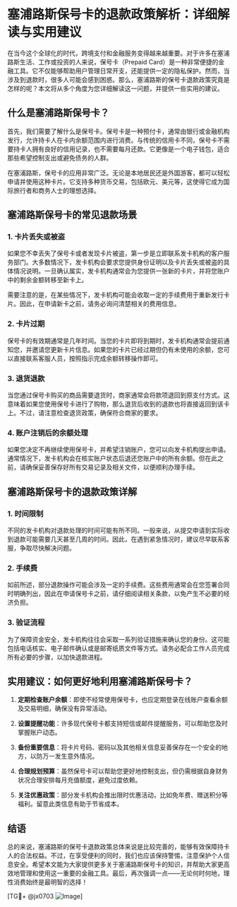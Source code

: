 # 塞浦路斯保号卡的退款政策解析：详细解读与实用建议

在当今这个全球化的时代，跨境支付和金融服务变得越来越重要。对于许多在塞浦路斯生活、工作或投资的人来说，保号卡（Prepaid Card）是一种非常便捷的金融工具。它不仅能够帮助用户管理日常开支，还能提供一定的隐私保护。然而，当涉及到退款时，很多人可能会感到困惑。那么，塞浦路斯的保号卡退款政策究竟是怎样的呢？本文将从多个角度为您详细解读这一问题，并提供一些实用的建议。

## 什么是塞浦路斯保号卡？

首先，我们需要了解什么是保号卡。保号卡是一种预付卡，通常由银行或金融机构发行，允许持卡人在卡内余额范围内进行消费。与传统的信用卡不同，保号卡不需要持卡人拥有良好的信用记录，也不需要每月还款。它更像是一个电子钱包，适合那些希望控制支出或避免债务的人群。

在塞浦路斯，保号卡的应用非常广泛。无论是本地居民还是外国游客，都可以轻松申请并使用这种卡片。它支持多种货币交易，包括欧元、美元等，这使得它成为国际旅行者和商务人士的理想选择。

## 塞浦路斯保号卡的常见退款场景

### 1. 卡片丢失或被盗

如果您不幸丢失了保号卡或者发现卡片被盗，第一步是立即联系发卡机构的客户服务部门。大多数情况下，发卡机构会要求您提供身份证明以及卡片丢失或被盗的具体情况说明。一旦确认属实，发卡机构通常会为您提供一张新的卡片，并将您账户中的剩余金额转移至新卡上。

需要注意的是，在某些情况下，发卡机构可能会收取一定的手续费用于重新发行卡片。因此，在申请新卡之前，请务必询问清楚相关的费用信息。

### 2. 卡片过期

保号卡的有效期通常是几年时间。当您的卡片即将到期时，发卡机构通常会提前通知您，并邀请您更新卡片信息。如果您的卡片已经过期但仍有未使用的余额，您可以直接联系客服人员，按照指示完成余额转移操作即可。

### 3. 退货退款

当您通过保号卡购买的商品需要退货时，商家通常会将款项退回到原支付方式。这意味着如果您使用保号卡进行了购物，那么退货后收到的退款也将直接返回到该卡上。不过，请注意检查退货政策，确保符合商家的要求。

### 4. 账户注销后的余额处理

如果您决定不再继续使用保号卡，并希望注销账户，您可以向发卡机构提出申请。通常情况下，发卡机构会在核实账户状态后退还您账户中的所有余额。但在此之前，请确保妥善保存好所有交易记录及相关文件，以便顺利办理手续。

## 塞浦路斯保号卡的退款政策详解

### 1. 时间限制

不同的发卡机构对退款处理的时间可能有所不同。一般来说，从提交申请到实际收到退款可能需要几天甚至几周的时间。因此，在遇到紧急情况时，建议尽早联系客服，争取尽快解决问题。

### 2. 手续费

如前所述，部分退款操作可能会涉及一定的手续费。这些费用通常会在您签署合同时明确列出，因此在申请保号卡之前，请仔细阅读相关条款，以免产生不必要的经济负担。

### 3. 验证流程

为了保障资金安全，发卡机构往往会采取一系列验证措施来确认您的身份。这可能包括电话核实、电子邮件确认或是邮寄纸质文件等方式。请务必配合工作人员完成所有必要的步骤，以加快退款进程。

## 实用建议：如何更好地利用塞浦路斯保号卡？

1. **定期检查账户余额**：即使不经常使用保号卡，也应定期登录在线账户查看余额及交易明细，确保没有异常活动。
   
2. **设置提醒功能**：许多现代保号卡都支持短信或邮件提醒服务，可以帮助您及时掌握账户动态。

3. **备份重要信息**：将卡片号码、密码以及其他相关信息妥善保存在一个安全的地方，以防万一发生意外情况。

4. **合理规划预算**：虽然保号卡可以帮助您更好地控制支出，但仍需根据自身财务状况合理安排每月充值额度，避免过度依赖。

5. **关注优惠政策**：部分发卡机构会推出限时优惠活动，比如免年费、赠送积分等福利。留意此类信息有助于节省成本。

## 结语

总的来说，塞浦路斯的保号卡退款政策总体来说是比较完善的，能够有效保障持卡人的合法权益。不过，在享受便利的同时，我们也应该保持警惕，注意保护个人信息安全。希望本文能为大家提供更多关于塞浦路斯保号卡的知识，并帮助大家更高效地管理和使用这一重要的金融工具。最后，再次强调一点——无论何时何地，理性消费始终是最明智的选择！

[TG💪+ @jx0703 ![Image](https://github.com/user-attachments/assets/dbca1d08-cadb-493c-b0ec-ad6f7a83f270)]